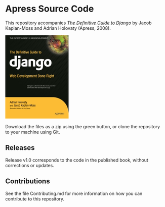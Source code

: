 # Apress Source Code

This repository accompanies [*The Definitive Guide to Django*](http://www.apress.com/9781590597255) by Jacob Kaplan-Moss and Adrian Holovaty (Apress, 2008).

[comment]: #cover
![Cover image](9781590597255.jpg)

Download the files as a zip using the green button, or clone the repository to your machine using Git.

## Releases

Release v1.0 corresponds to the code in the published book, without corrections or updates.

## Contributions

See the file Contributing.md for more information on how you can contribute to this repository.
